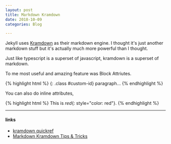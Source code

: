 ```yaml
---
layout: post
title: Markdown Kramdown
date: 2018-10-09
categories: Blog

---
```

Jekyll uses [Kramdown](https://kramdown.gettalong.org/) as their markdown engine.
I thought it's just another markdown stuff but it's actually much more powerful than I thought.

Just like typescript is a superset of javascript, kramdown is a superset of markdown.

To me most useful and amazing feature was Block Attriutes.

{% highlight html %}
  {: .class #custom-id}
  paragraph...
{% endhighlight %}

You can also do inline attributes,

{% highlight html %}
This is *red*{: style="color: red"}.
{% endhighlight %}



---

#### links

- [kramdown quickref](https://kramdown.gettalong.org/quickref.html)
- [Markdown Kramdown Tips & Tricks](https://about.gitlab.com/2016/07/19/markdown-kramdown-tips-and-tricks/)
